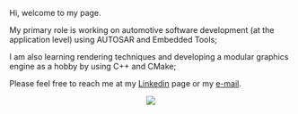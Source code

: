 Hi, welcome to my page.

My primary role is working on automotive software development (at the application level) using AUTOSAR and Embedded Tools;

I am also learning rendering techniques and developing a modular graphics engine as a hobby by using C++ and CMake;

Please feel free to reach me at my [Linkedin](https://www.linkedin.com/in/grlopes/) page or my [e-mail](mailto:gustavo@punti.com.br).

<p align="center">
<img src="https://github-readme-stats.vercel.app/api?username=PS-Gustavo&theme=dark&show_icons=true&custom_title=Gustavo&count_private=true" />
</p>

<!--
**PS-Gustavo/PS-Gustavo** is a ✨ _special_ ✨ repository because its `README.md` (this file) appears on your GitHub profile.

Here are some ideas to get you started:

- 🔭 I’m currently working on ...
- 🌱 I’m currently learning ...
- 👯 I’m looking to collaborate on ...
- 🤔 I’m looking for help with ...
- 💬 Ask me about ...
- 📫 How to reach me: ...
- 😄 Pronouns: ...
- ⚡ Fun fact: ...
-->
